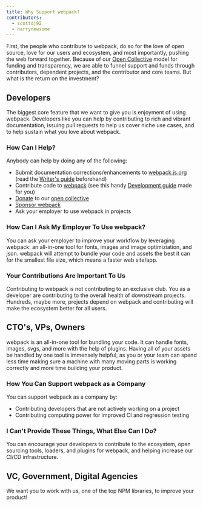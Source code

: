 ```yaml
---
title: Why Support webpack?
contributors:
  - scottdj92
  - harrynewsome
---
```


First, the people who contribute to webpack, do so for the love of open source, love for our users and ecosystem, and most importantly, pushing the web forward together. Because of our [Open Collective](http://opencollective.com/webpack) model for funding and transparency, we are able to funnel support and funds through contributors, dependent projects, and the contributor and core teams. But what is the return on the investment?


## Developers

The biggest core feature that we want to give you is enjoyment of using webpack. Developers like you can help by contributing to rich and vibrant documentation, issuing pull requests to help us cover niche use cases, and to help sustain what you love about webpack.


### How Can I Help?

Anybody can help by doing any of the following:

*   Submit documentation corrections/enhancements to [webpack.js.org](https://github.com/webpack/webpack.js.org) (read the [Writer's guide](/writers-guide) beforehand)
*   Contribute code to [webpack](https://github.com/webpack/webpack) (see this handy [Development guide](/development/) made for you)
*   [Donate](https://opencollective.com/webpack/donate) to our [open collective](https://opencollective.com/webpack)
*   [Sponsor webpack](https://opencollective.com/webpack#support)
*   Ask your employer to use webpack in projects


### How Can I Ask My Employer To Use webpack?

You can ask your employer to improve your workflow by leveraging webpack: an all-in-one tool for fonts, images and image optimiziation, and json. webpack will attempt to bundle your code and assets the best it can for the smallest file size, which means a faster web site/app.


### Your Contributions Are Important To Us

Contributing to webpack is not contributing to an exclusive club. You as a developer are contributing to the overall health of downstream projects. Hundreds, maybe more, projects depend on webpack and contributing will make the ecosystem better for all users.


## CTO's, VPs, Owners

<!-- ### You Can Help Too!
(Add slides here regarding monetary value/dev time/tooling) -->

webpack is an all-in-one tool for bundling your code. It can handle fonts, images, svgs, and more with the help of plugins. Having all of your assets be handled by one tool is immensely helpful, as you or your team can spend less time making sure a machine with many moving parts is working correctly and more time building your product.


### How You Can Support webpack as a Company

You can support webpack as a company by:

*   Contributing developers that are not actively working on a project
*   Contributing computing power for improved CI and regression testing


### I Can't Provide These Things, What Else Can I Do?

You can encourage your developers to contribute to the ecosystem, open sourcing tools, loaders, and plugins for webpack, and helping increase our CI/CD infrastructure.


## VC, Government, Digital Agencies

We want you to work with us, one of the top NPM libraries, to improve your product!

<!-- 
### Sales Pitch
(add slides here) 
-->
